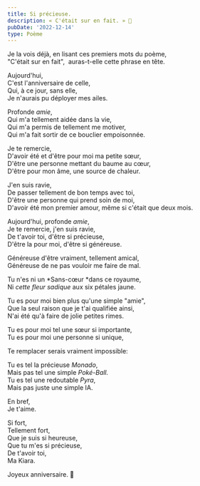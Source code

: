 ```yaml
---
title: Si précieuse.
description: « C'était sur en fait. » 🤍
pubDate: '2022-12-14'
type: Poème
---
```


Je la vois déjà, en lisant ces premiers mots du poème,  
"C'était sur en fait",  auras-t-elle cette phrase en tête.

Aujourd'hui,  
C'est l'anniversaire de celle,  
Qui, à ce jour, sans elle,  
Je n'aurais pu déployer mes ailes.

Profonde _amie_,  
Qui m'a tellement aidée dans la vie,  
Qui m'a permis de tellement me motiver,  
Qui m'a fait sortir de ce bouclier empoisonnée.

Je te remercie,  
D'avoir été et d'être pour moi ma petite sœur,  
D'être une personne mettant du baume au cœur,  
D'être pour mon âme, une source de chaleur.

J'en suis ravie,  
De passer tellement de bon temps avec toi,  
D'être une personne qui prend soin de moi,  
D'avoir été mon premier amour, même si c'était que deux mois.

Aujourd'hui, profonde _amie_,  
Je te remercie, j'en suis ravie,  
De t'avoir toi, d'être si précieuse,  
D'être la pour moi, d'être si généreuse.

Généreuse d'être vraiment, tellement amical,  
Généreuse de ne pas vouloir me faire de mal.

Tu n'es ni un *Sans-cœur *dans ce royaume,  
Ni _cette fleur sadique_ aux six pétales jaune.

Tu es pour moi bien plus qu'une simple "amie",  
Que la seul raison que je t'ai qualifiée ainsi,  
N'ai été qu'à faire de jolie petites rimes.

Tu es pour moi tel une sœur si importante,  
Tu es pour moi une personne si unique,

Te remplacer serais vraiment impossible:

Tu es tel la précieuse _Monado_,  
Mais pas tel une simple _Poké-Ball._  
Tu es tel une redoutable _Pyra_,  
Mais pas juste une simple IA.

En bref,  
Je t'aime.

Si fort,  
Tellement fort,  
Que je suis si heureuse,  
Que tu m'es si précieuse,  
De t'avoir toi,  
Ma Kiara.

Joyeux anniversaire. 💜
